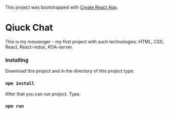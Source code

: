 This project was bootstrapped with [Create React App](https://github.com/facebook/create-react-app).

# Qiuck Chat
This is my messenger - my first project with such technologies: HTML, CSS, React, React-redux, KOA-server.

### Installing

Download this project and in the directory of this project type:
### `npm install`

After that you can run project. Type:
### `npm run`
